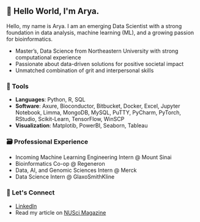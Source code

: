 ## 👋 Hello World, I'm Arya.

<!--
**shukla-arya/shukla-arya** is a ✨ _special_ ✨ repository because its `README.md` (this file) appears on your GitHub profile.

Here are some ideas to get you started:

- 🔭 I’m currently working on ...
- 🌱 I’m currently learning ...
- 👯 I’m looking to collaborate on ...
- 🤔 I’m looking for help with ...
- 💬 Ask me about ...
- 📫 How to reach me: ...
- 😄 Pronouns: ...
- ⚡ Fun fact: ...
-->

Hello, my name is Arya. I am an emerging Data Scientist with a strong foundation in data analysis, machine learning (ML), and a growing passion for bioinformatics.

* Master’s, Data Science from Northeastern University with strong computational experience
* Passionate about data-driven solutions for positive societal impact
* Unmatched combination of grit and interpersonal skills
  
### 🧰 Tools
* **Languages**: Python, R, SQL
* **Software**: Axure, Bioconductor, Bitbucket, Docker, Excel, Jupyter Notebook, Limma, MongoDB, 
MySQL, PuTTY, PyCharm, PyTorch, RStudio, Scikit-Learn, TensorFlow, WinSCP
* **Visualization**: Matplotib, PowerBI, Seaborn, Tableau

### 🗃️ Professional Experience
* Incoming Machine Learning Engineering Intern @ Mount Sinai
* Bioinformatics Co-op @ Regeneron
* Data, AI, and Genomic Sciences Intern @ Merck
* Data Science Intern @ GlaxoSmithKline

### 🤝 Let's Connect
* [LinkedIn](https://www.linkedin.com/in/arya-a-shukla)
* Read my article on [NUSci Magazine](https://nuscimagazine.com/opinion-the-need-to-tackle-bias-in-the-sphere-of-artificial-intelligence/)

